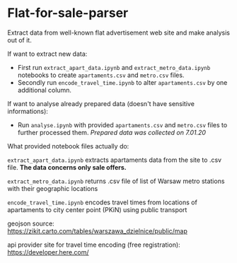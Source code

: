# Flat-for-sale-parser

Extract data from well-known flat advertisement web site and make analysis out of it.


If want to extract new data:

- First run `extract_apart_data.ipynb` and `extract_metro_data.ipynb` notebooks to create `apartaments.csv` and `metro.csv` files.
- Secondly run `encode_travel_time.ipynb` to alter `apartaments.csv` by one additional column.

If want to analyse already prepared data (doesn't have sensitive informations):

- Run `analyse.ipynb` with provided `apartaments.csv` and `metro.csv` files to further processed them. *Prepared data was collected on 7.01.20*


What provided notebook files actually do:

`extract_apart_data.ipynb` extracts apartaments data from the site to .csv file. **The data concerns only sale offers.**

`extract_metro_data.ipynb` returns .csv file of list of Warsaw metro stations with their geographic locations

`encode_travel_time.ipynb` encodes travel times from locations of apartaments to city center point (PKiN) using public transport

geojson source:
https://zikit.carto.com/tables/warszawa_dzielnice/public/map

api provider site for travel time encoding (free registration):
https://developer.here.com/
